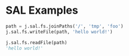 # SAL Examples

```python
path = j.sal.fs.joinPaths('/', 'tmp', 'foo')
j.sal.fs.writeFile(path, 'hello world!')

j.sal.fs.readFile(path)
'hello world!'
```